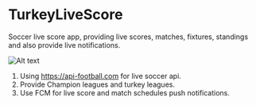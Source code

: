 # TurkeyLiveScore

Soccer live score app, providing live scores, matches, fixtures, standings and also provide live notifications.

![Alt text](https://user-images.githubusercontent.com/47564047/60158572-56937c80-982c-11e9-97da-c3a932f0f1d8.png "Screens")

1. Using https://api-football.com for live soccer api.
2. Provide Champion leagues and turkey leagues.
3. Use FCM for live score and match schedules push notifications.
